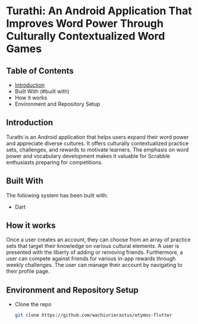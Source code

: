 # Turathi: An Android Application That Improves Word Power Through Culturally Contextualized Word Games

## Table of Contents
- [Introduction](#introduction)
- Built With (#built with)
- How it works
- Environment and Repository Setup

## Introduction
Turathi is an Android application that helps users expand their word power and appreciate diverse cultures. It offers culturally contextualized practice sets, challenges, and rewards to motivate learners. The emphasis on word power and vocabulary development makes it valuable for Scrabble enthusiasts preparing for competitions.

## Built With 
The following system has been built with:
- Dart

## How it works
Once a user creates an account, they can choose from an array of practice sets that target their knowledge on various cultural elements. A user is presented with the liberty of adding or removing friends. Furthermore, a user can compete against friends for various in-app rewards through weekly challenges. The user can manage their account by navigating to their profile page. 

## Environment and Repository Setup
- Clone the repo

    ```bash
    git clone https://github.com/wachiurierastus/etymos-flutter
    ```


